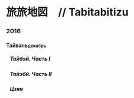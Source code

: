   <h1>旅旅地図　// Tabitabitizu</h1>
  <h3>2016</h3>
  <h4>Тайвань<small>декабрь</small></h4>
  <h5>&nbsp;&nbsp;&nbsp;Тайбэй. Часть I</h5>
  <h5>&nbsp;&nbsp;&nbsp;Тайэбй. Часть II</h5>
  <h5>&nbsp;&nbsp;&nbsp;Цзяи</h5>
